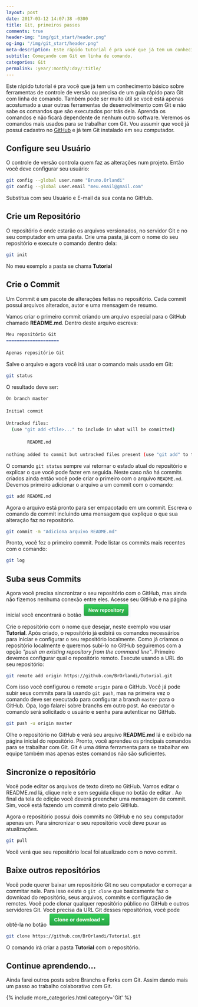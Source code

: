 ```yaml
---
layout: post
date: 2017-03-12 14:07:38 -0300
title: Git, primeiros passos
comments: true
header-img: "img/git_start/header.png"
og-img: "/img/git_start/header.png"
meta-description: Este rápido tutorial é pra você que já tem um conhecimento básico sobre ferramentas de controle de versão ou precisa de um guia rápido para Git com linha de comando.
subtitle: Começando com Git em linha de comando.
categories: Git
permalink: :year/:month/:day/:title/
---
```


Este rápido tutorial é pra você que já tem um conhecimento básico sobre ferramentas de controle de versão ou precisa de um guia rápido para Git com linha de comando.
Também pode ser muito útil se você está apenas acostumado a usar outras ferramentas de desenvolvimento com Git e não sabe os comandos que são executados por trás dela. Aprenda os comandos e não ficará dependente de nenhum outro software.
Veremos os comandos mais usados para se trabalhar com Git. Vou assumir que você já possui cadastro no [GitHub](https://github.com/) e já tem Git instalado em seu computador.

## Configure seu Usuário

O controle de versão controla quem faz as alterações num projeto. Então você deve configurar seu usuário:

```sh
git config --global user.name "Bruno.Orlandi"
git config --global user.email "meu.email@gmail.com"
```

Substitua com seu Usuário e E-mail da sua conta no GitHub. 

## Crie um Repositório

O repositório é onde estarão os arquivos versionados, no servidor Git e no seu computador em uma pasta.
Crie uma pasta, já com o nome do seu repositório e execute o comando dentro dela:

```sh
git init
```
No meu exemplo a pasta se chama **Tutorial**

## Crie o Commit

Um Commit é um pacote de alterações feitas no repositório. Cada commit possui arquivos alterados, autor e uma mensagem de resumo.

Vamos criar o primeiro commit criando um arquivo especial para o GitHub chamado **README.md**. Dentro deste arquivo escreva:

```markdown
Meu repositório Git
====================

Apenas repositório Git

```

Salve o arquivo e agora você irá usar o comando mais usado em Git:

```sh
git status
```

O resultado deve ser:

```sh
On branch master

Initial commit

Untracked files:
  (use "git add <file>..." to include in what will be committed)

        README.md

nothing added to commit but untracked files present (use "git add" to track)
```

O comando `git status` sempre vai retornar o estado atual do repositório e explicar o que você pode fazer em seguida. 
Neste caso não há commits criados ainda então você pode criar o primeiro com o arquivo `README.md`.
Devemos primeiro adicionar o arquivo a um commit com o comando:

```sh
git add README.md
```

Agora o arquivo está pronto para ser empacotado em um commit.
Escreva o comando de commit incluindo uma mensagem que explique o que sua alteração faz no repositório.

```sh
git commit -m "Adiciona arquivo README.md"
```

Pronto, você fez o primeiro commit. Pode listar os commits mais recentes com o comando:

```sh
git log
```

## Suba seus Commits

Agora você precisa sincronizar o seu repositório com o GitHub, mas ainda não fizemos nenhuma conexão entre eles.
Acesse seu GitHub e na página inicial você encontrará o botão <img src="/img/git_start/newrepo.png" class="inline" width="130px"/>

Crie o repositório com o nome que desejar, neste exemplo vou usar **Tutorial**.
Após criado, o repositório já exibirá os comandos necessários para iniciar e configurar o seu repositório localmente.
Como já criamos o repositório localmente e queremos subí-lo no GitHub seguiremos com a opção *"push an existing repository from the command line"*.
Primeiro devemos configurar qual o repositório remoto. Execute usando a URL do seu repositório:

```sh
git remote add origin https://github.com/BrOrlandi/Tutorial.git
```
Com isso você configurou o remote `origin` para o GitHub. Você já pode subir seus commits para lá usando `git push`, mas na primeira vez o comando deve ser executado para configurar a branch `master` para o GitHub. Opa, logo falarei sobre branchs em outro post. Ao executar o comando será solicitado o usuário e senha para autenticar no GitHub.

```sh
git push -u origin master
```

Olhe o repositório no GitHub e verá seu arquivo **README.md** lá e exibido na página inicial do repositório.
Pronto, você aprendeu os principais comandos para se trabalhar com Git. Git é uma ótima ferramenta para se trabalhar em equipe também mas apenas estes comandos não são suficientes.

## Sincronize o repositório

Você pode editar os arquivos de texto direto no GitHub. Vamos editar o README.md lá, clique nele e sem seguida clique no botão de editar <i class="fa fa-pencil"></i>.
Ao final da tela de edição você deverá preencher uma mensagem de commit. Sim, você está fazendo um commit direto pelo GitHub.

Agora o repositório possui dois commits no GitHub e no seu computador apenas um. Para sincronizar o seu repositório você deve puxar as atualizações.

```sh
git pull
```
Você verá que seu repositório local foi atualizado com o novo commit.

## Baixe outros repositórios

Você pode querer baixar um repositório Git no seu computador e começar a commitar nele. Para isso existe o `git clone` que basicamente faz o download do repositório, seus arquivos, commits e configuração de remotes. Você pode clonar qualquer repositório público no GitHub e outros servidores Git. Você precisa da URL Git desses repositórios, você pode obtê-la no botão <img src="/img/git_start/clone.png" class="inline" width="170px"/>

```sh
git clone https://github.com/BrOrlandi/Tutorial.git
```

O comando irá criar a pasta **Tutorial** com o repositório.

## Continue aprendendo...

Ainda farei outros posts sobre Branchs e Forks com Git. 
Assim dando mais um passo ao trabalho colaborativo com Git.

{% include more_categories.html category='Git' %}